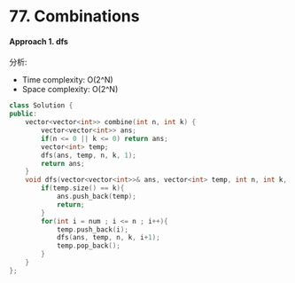 # 77. Combinations
#### Approach 1. dfs
分析:
- Time complexity: O(2^N)
- Space complexity: O(2^N)
```c++
class Solution {
public:
    vector<vector<int>> combine(int n, int k) {
        vector<vector<int>> ans;
        if(n <= 0 || k <= 0) return ans;
        vector<int> temp;
        dfs(ans, temp, n, k, 1);
        return ans;
    }
    void dfs(vector<vector<int>>& ans, vector<int> temp, int n, int k, int num){
        if(temp.size() == k){
            ans.push_back(temp);
            return;
        } 
        for(int i = num ; i <= n ; i++){
            temp.push_back(i);
            dfs(ans, temp, n, k, i+1);
            temp.pop_back();
        }
    }
};
```
